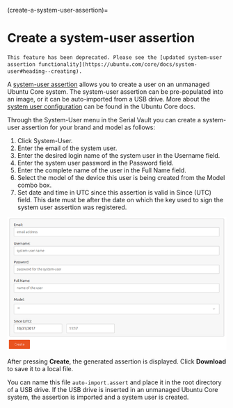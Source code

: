 (create-a-system-user-assertion)=
# Create a system-user assertion

```{note}
This feature has been deprecated. Please see the [updated system-user assertion functionality](https://ubuntu.com/core/docs/system-user#heading--creating).
```

A [system-user assertion](https://ubuntu.com/core/docs/reference/assertions/system-user) allows you to create a user on an unmanaged Ubuntu Core system. The system-user assertion can be pre-populated into an image, or it can be auto-imported from a USB drive. More about the [system user configuration](https://ubuntu.com/core/docs/system-user) can be found in the Ubuntu Core docs.

Through the System-User menu in the Serial Vault you can create a system-user assertion for your brand and model as follows:

1. Click System-User.
2. Enter the email of the system user.
3. Enter the desired login name of the system user in the Username field.
4. Enter the system user password in the Password field.
5. Enter the complete name of the user in the Full Name field.
6. Select the model of the device this user is being created from the Model combo box.
7. Set date and time in UTC since this assertion is valid in Since (UTC) field. This date must be after the date on which the key used to sign the system user assertion was registered.

![system user assertion form|690x420](images/create-system-user-assertion.png) 

After pressing **Create**, the generated assertion is displayed. Click **Download** to save it to a local file.

You can name this file ```auto-import.assert``` and place it in the root directory of a USB drive. If the USB drive is inserted in an unmanaged Ubuntu Core system, the assertion is imported and a system user is created.
